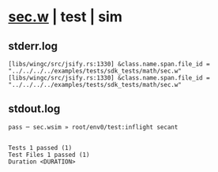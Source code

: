 # [sec.w](../../../../../../examples/tests/sdk_tests/math/sec.w) | test | sim

## stderr.log
```log
[libs/wingc/src/jsify.rs:1330] &class.name.span.file_id = "../../../../examples/tests/sdk_tests/math/sec.w"
[libs/wingc/src/jsify.rs:1330] &class.name.span.file_id = "../../../../examples/tests/sdk_tests/math/sec.w"
```

## stdout.log
```log
pass ─ sec.wsim » root/env0/test:inflight secant
 
 
Tests 1 passed (1)
Test Files 1 passed (1)
Duration <DURATION>
```

